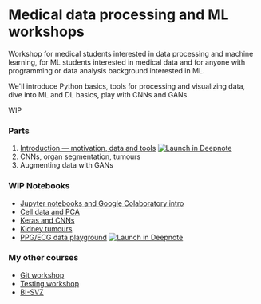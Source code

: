 # Medical data processing and ML workshops

<!-- [![Open In Colab](https://colab.research.google.com/assets/colab-badge.svg)](https://colab.research.google.com/github/jakubzitny/medml-workshops) -->


Workshop for medical students interested in data processing and machine learning, for ML students interested in medical data and for anyone with programming or data analysis background interested in ML.


We'll introduce Python basics, tools for processing and visualizing data, dive into ML and DL basics, play with CNNs and GANs.

WIP


### Parts

1. [Introduction — motivation, data and tools](./introduction.ipynb) [![Launch in Deepnote](https://beta.deepnote.com/buttons/launch-in-deepnote.svg)](https://beta.deepnote.com/project/a53ef107-6e31-47d1-87c3-dd74da9267fe#%2Fmedical-data.ipynb)
2. CNNs, organ segmentation, tumours
3. Augmenting data with GANs


### WIP Notebooks

- [Jupyter notebooks and Google Colaboratory intro](./jupyter-introduction.ipynb)
- [Cell data and PCA](./cells-pca.ipynb)
- [Keras and CNNs](./colab-keras-intro.ipynb)
- [Kidney tumours](./kidney-tumours.ipynb)
- [PPG/ECG data playground](./ppg-ecg-playground.ipynb) [![Launch in Deepnote](https://beta.deepnote.com/buttons/launch-in-deepnote.svg)](https://beta.deepnote.com/project/a53ef107-6e31-47d1-87c3-dd74da9267fe#%2Fppg-ecg-playground.ipynb)


### My other courses

- [Git workshop](https://github.com/webdev-js-evenings/git-workshop)
- [Testing workshop](https://github.com/webdev-js-evenings/testing-workshop)
- [BI-SVZ](https://github.com/ImprolabFIT/BI-SVZ-coursework/blob/master/tutorials/index.adoc)
